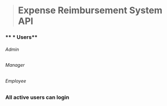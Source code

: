 > # **Expense Reimbursement System API**

### ** * Users**
###### Admin
###### Manager
###### Employee

### **All active users can login**

